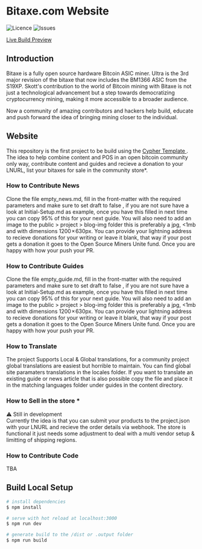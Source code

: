 # Bitaxe.com Website

![Licence](https://img.shields.io/github/license/cypher-space/V0.9-Beta) ![Issues](https://img.shields.io/github/issues/cypher-space/V0.9-Beta) 

<a href="https://demo.Bitaxe.com" target="_blank">
Live Build Preview
</a>

## Introduction
Bitaxe is a fully open source hardware Bitcoin ASIC miner. Ultra is the 3rd major revision of the bitaxe that now includes the BM1366 ASIC from the S19XP. Skott's contribution to the world of Bitcoin mining with Bitaxe is not just a technological advancement but a step towards democratizing cryptocurrency mining, making it more accessible to a broader audience. 

Now a community of amazing contributors and hackers help build, educate and push forward the idea of bringing mining closer to the individual.

## Website
This repository is the first project to be build using the <a href="https://cypher.space" target="_blank"> Cypher Template </a>.
The idea to help combine content and POS in an open bitcoin community only way, contribute content and guides and recieve a donation to your LNURL, list your bitaxes for sale in the community store*. 

### How to Contribute News
Clone the file empty_news.md, fill in the front-matter with the required parameters and make sure to set draft to false , if you are not sure have a look at Initial-Setup.md as example, once you have this filled in next time you can copy 95% of this for your next guide. You will also need to add an image to the public > project > blog-img folder this is preferably a jpg, <1mb and with dimensions 1200 × 630px. You can provide your lightning address to recieve donations for your writing or leave it blank, that way if your post gets a donation it goes to the Open Source Miners Unite fund. Once you are happy with how your push your PR.

### How to Contribute Guides
Clone the file empty_guide.md, fill in the front-matter with the required parameters and make sure to set draft to false , if you are not sure have a look at Initial-Setup.md as example, once you have this filled in next time you can copy 95% of this for your next guide. You will also need to add an image to the public > project > blog-img folder this is preferably a jpg, <1mb and with dimensions 1200 × 630px. You can provide your lightning address to recieve donations for your writing or leave it blank, that way if your post gets a donation it goes to the Open Source Miners Unite fund. Once you are happy with how your push your PR.

### How to Translate
The project Supports Local & Global translations, for a community project global translations are easiest but horrible to maintain. You can find global site paramaters translations in the locales folder. If you want to translate an existing guide or news article that is also possible copy the file and place it in the matching languages folder under guides in the content directory. 

### How to Sell in the store *
⚠️ Still in development <br>
Currently the idea is that you can submit your products to the project.json with your LNURL and recieve the order details via webhook. The store is functional it just needs some adjustment to deal with a multi vendor setup & limitting of shipping regions.

### How to Contribute Code
TBA

## Build Local Setup

```bash
# install dependencies
$ npm install

# serve with hot reload at localhost:3000
$ npm run dev

# generate build to the /dist or .output folder
$ npm run build


```